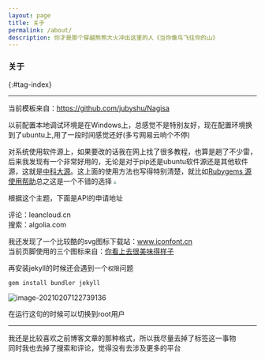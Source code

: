 ```yaml
---
layout: page 
title: 关于
permalink: /about/
description: 你才是那个穿越熊熊大火冲出这里的人《当你像鸟飞往你的山》
---
```


### 关于

{:#tag-index}

------

当前模板来自：https://github.com/jubyshu/Nagisa

以前配置本地调试环境是在Windows上，总感觉不是特别友好，现在配置环境换到了ubuntu上,用了一段时间感觉还好(多亏网易云响个不停)

对系统使用软件源上，如果要改的话我在网上找了很多教程，也算是趟了不少雷，后来我发现有一个非常好用的，无论是对于pip还是ubuntu软件源还是其他软件源，这就是[中科大源](https://mirrors.ustc.edu.cn/)。这上面的使用方法也写得特别清楚，就比如[Rubygems 源使用帮助](https://mirrors.ustc.edu.cn/help/rubygems.html)总之这是一个不错的选择
<img src="https://cdn.jsdelivr.net/gh/xx025/cloudimg/img/20210201181107.png" style="zoom:33%;" />  


根据这个主题，下面是API的申请地址

评论：leancloud.cn  
搜索：algolia.com

我还发现了一个比较酷的svg图标下载站：www.iconfont.cn  
当前页脚使用的三个图标来自：[你看上去很美味得样子](https://www.iconfont.cn/user/detail?spm=a313x.7781069.1998910419.61 )

再安装jekyll的时候还会遇到一个`权限`问题

```
gem install bundler jekyll
```

![image-20210207122739136](https://cdn.jsdelivr.net/gh/xx025/cloudimg/img/20210207122743.png)

在运行这句的时候可以切换到root用户

---



我还是比较喜欢之前博客文章的那种格式，所以我尽量去掉了标签这一事物  
同时我也去掉了搜索和评论，觉得没有去涉及更多的平台